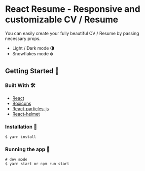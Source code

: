 # React Resume - Responsive and customizable CV / Resume

You can easily create your fully beautiful CV / Resume by passing necessary props. <br/>

- Light / Dark mode 🌗
- Snowflakes mode ❄️

## Getting Started 👋
### Built With 🛠️

- [React](https://es.reactjs.org)
- [Boxicons](https://boxicons.com)
- [React-particles-js](https://www.npmjs.com/package/react-particles-js)
- [React-helmet](https://github.com/nfl/react-helmet)

### Installation 🔧
```
$ yarn install
```
### Running the app 🏃
```
# dev mode
$ yarn start or npm run start
```
